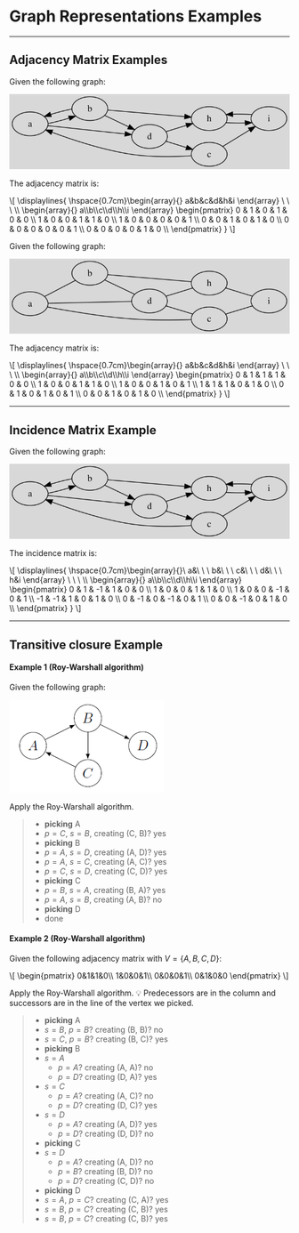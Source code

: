 # Graph Representations Examples

<hr class="sep-both">

## Adjacency Matrix Examples

<div class="row row-cols-lg-2"><div>

Given the following graph:

![adjacency matrix example 1](../_images/adjacency/adj1.svg)

The adjacency matrix is:

<div>
\[
\displaylines{
\hspace{0.7cm}\begin{array}{} a&b&c&d&h&i \end{array} \ \ \
\\
\begin{array}{} a\\b\\c\\d\\h\\i \end{array}
\begin{pmatrix}
0 & 1 & 0 & 1 & 0 & 0  \\
1 & 0 & 0 & 1 & 1 & 0  \\
1 & 0 & 0 & 0 & 0 & 1  \\
0 & 0 & 1 & 0 & 1 & 0  \\
0 & 0 & 0 & 0 & 0 & 1  \\
0 & 0 & 0 & 0 & 1 & 0  \\
\end{pmatrix}
}
\]
</div>
</div><div>

Given the following graph:

![adjacency matrix example 2](../_images/adjacency/adj2.svg)

The adjacency matrix is:

<div>
\[
\displaylines{
\hspace{0.7cm}\begin{array}{} a&b&c&d&h&i \end{array} \ \ \
\\
\begin{array}{} a\\b\\c\\d\\h\\i \end{array}
\begin{pmatrix}
0 & 1 & 1 & 1 & 0 & 0  \\
1 & 0 & 0 & 1 & 1 & 0  \\
1 & 0 & 0 & 1 & 0 & 1  \\
1 & 1 & 1 & 0 & 1 & 0  \\
0 & 1 & 0 & 1 & 0 & 1  \\
0 & 0 & 1 & 0 & 1 & 0  \\
\end{pmatrix}
}
\]
</div>
</div></div>

<hr class="sep-both">

## Incidence Matrix Example

<div class="row row-cols-lg-2"><div>

Given the following graph:

![incidence matrix example 2](../_images/incidence/inc.svg)

The incidence matrix is:

<div>
\[
\displaylines{
\hspace{0.7cm}\begin{array}{}\ a&\ \ \ b&\ \ \ c&\ \ \ d&\ \ \ h&i \end{array} \ \ \
\\
\begin{array}{} a\\b\\c\\d\\h\\i \end{array}
\begin{pmatrix}
0 & 1 & -1 & 1 & 0 & 0  \\
1 & 0 & 0 & 1 & 1 & 0  \\
1 & 0 & 0 & -1 & 0 & 1  \\
-1 & -1 & 1 & 0 & 1 & 0  \\
0 & -1 & 0 & -1 & 0 & 1  \\
0 & 0 & -1 & 0 & 1 & 0  \\
\end{pmatrix}
}
\]
</div>
</div><div>
</div></div>

<hr class="sep-both">

## Transitive closure Example

<div class="row row-cols-lg-2"><div>

#### Example 1 (Roy-Warshall algorithm)

Given the following graph:

![Transitive Closure Example 1](../_images/closure/tc.png)

Apply the Roy-Warshall algorithm.

<blockquote class="spoiler">

* **picking** A
* $p=C$, $s=B$, creating (C, B)? yes
* **picking** B
* $p=A$, $s=D$, creating (A, D)? yes
* $p=A$, $s=C$, creating (A, C)? yes
* $p=C$, $s=D$, creating (C, D)? yes
* **picking** C
* $p=B$, $s=A$, creating (B, A)? yes
* $p=A$, $s=B$, creating (A, B)? no
* **picking** D
* done
</blockquote>
</div><div>

#### Example 2 (Roy-Warshall algorithm)

Given the following adjacency matrix with $V=\lbrace A, B, C, D\rbrace$:

<div>
\[
\begin{pmatrix}
0&1&1&0\\
1&0&0&1\\
0&0&0&1\\
0&1&0&0
\end{pmatrix}
\]
</div>

Apply the Roy-Warshall algorithm. 💡 Predecessors are in the column and successors are in the line of the vertex we picked.

<blockquote class="spoiler">

* **picking** A
* $s=B$, $p=B$? creating (B, B)? no
* $s=C$, $p=B$? creating (B, C)? yes
* **picking** B
* $s=A$
    * $p=A$? creating (A, A)? no
    * $p=D$? creating (D, A)? yes
* $s=C$
    * $p=A$? creating (A, C)? no
    * $p=D$? creating (D, C)? yes
* $s=D$
    * $p=A$? creating (A, D)? yes
    * $p=D$? creating (D, D)? no
* **picking** C
* $s=D$
    * $p=A$? creating (A, D)? no
    * $p=B$? creating (B, D)? no
    * $p=D$? creating (C, D)? no
* **picking** D
* $s=A$, $p=C$? creating (C, A)? yes
* $s=B$, $p=C$? creating (C, B)? yes
* $s=B$, $p=C$? creating (C, B)? yes
</blockquote>
</div></div>